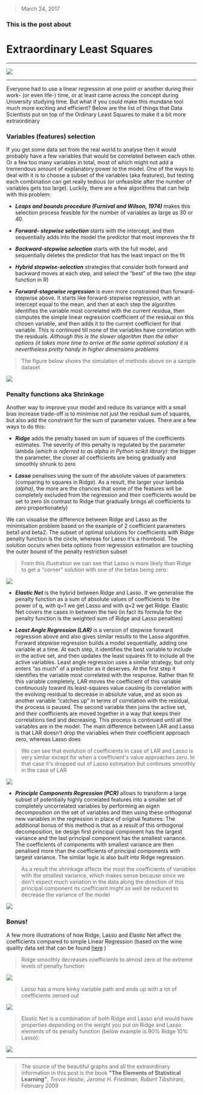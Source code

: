 > March 24, 2017

### This is the post about

# Extraordinary Least Squares

****

![](https://media.giphy.com/media/Q09lToTa0H3Es/giphy.gif)

****

Everyone had to use a linear regression at one point or another during their work- (or even life-) time, or at least came across the concept during University studying time. But what if you could make this mundane tool much more exciting and efficient? Below are the list of things that Data Scientists put on top of the Ordinary Least Squares to make it a bit more extraordinary

### Variables (features) selection
   If you get some data set from the real world to analyse then it would probably have a few variables that would be correlated between each other. Or a few too many variables in total, most of which might not add a tremendous amount of explanatory power to the model. One of the ways to deal with it is to choose a subset of the variables (aka features), but testing each combination can get really tedious (or unfeasible after the number of variables gets too large). Luckily, there are a few algorithms that can help with this problem:

   + __*Leaps and bounds procedure (Furnival and Wilson, 1974)*__
   makes this selection process feasible for the number of variables as large as 30 or 40


   + __*Forward- stepwise selection*__
   starts with the intercept, and then sequentially adds into the model the predictor that most improves the fit

   + __*Backward-stepwise selection*__
   starts with the full model, and sequentially deletes the predictor that has the least impact on the fit

   + __*Hybrid stepwise-selection*__
   strategies that consider both forward and backward moves at each step, and select the “best” of the two (the _step_ function in    R)

   + __*Forward-stagewise regression*__  is even more constrained than forward-stepwise above. It starts like forward-stepwise regression, with an intercept equal to the mean, and then at each step the algorithm identifies the variable most correlated with the current residua, then computes the simple linear regression coefficient of the residual on this chosen variable, and then adds it to the current coefficient for that variable. This is continued till none of the variables have correlation with the residuals. *Although this is the slower algorithm than the other options (it takes more time to arrive at the same optimal solution) it is nevertheless pretty handy in higher dimensions problems*


 > The figure below shows the simulation of methods above on a sample dataset

   ![](assets/post1/post1fig1.png)


### Penalty functions aka Shrinkage
   Another way to improve your model and reduce its variance with a small bias increase trade-off is to minimise not just the residual sum of squares, but also add the constraint for the sum of parameter values. There are a few ways to do this:

   + __*Ridge*__
   adds the penalty based on sum of squares of the coefficients estimates. The severity of this penalty is regulated by the parameter lambda *(which is referred to as alpha in Python scikit library)*: the bigger the parameter, the closer all coefficients are being gradually and smoothly shrunk to zero


   + __*Lasso*__
   penalises using the sum of the absolute values of parameters (comparing to squares in Ridge). As a result, the larger your lambda *(alpha)*, the more are the chances that some of the features will be completely excluded from the regression and their coefficients would be set to zero (in contrast to Ridge that gradually brings all coefficients to zero proportionately)


  We can visualise the difference between Ridge and Lasso as the minimisation problem based on the example of 2 coefficient parameters beta1 and beta2. The subset of optimal solutions for coefficients with Ridge penalty function is the circle, whereas for Lasso it's a rhomboid. The solution occurs when beta options from regression estimation are touching the outer bound of the penalty restriction subset

   > From this illustration we can see that Lasso is more likely than Ridge to get a "corner" solution with one of the betas being zero:

   ![](assets/post1/post1fig2.png)


   + __*Elastic Net*__
   is the hybrid between Ridge and Lasso. If we generalise the penalty function as a sum of absolute values of coefficients to the power of q, with q=1 we get Lasso and with q=2 we get Ridge. Elastic Net covers the cases in between the two (in fact its formula for the penalty function is the weighted sum of Ridge and Lasso penalties)

   + __*Least Angle Regression (LAR)*__
   is a version of stepwise forward regression above and also gives similar results to the Lasso algorithm.
   Forward stepwise regression builds a model sequentially, adding one variable at a time. At each step, it identifies the best variable to include in the active set, and then updates the least squares fit to include all the active variables.
 Least angle regression uses a similar strategy, but only enters “as much” of a predictor as it deserves. At the first step it identifies the variable most correlated with the response. Rather than fit this variable completely, LAR moves the coefficient of this variable continuously toward its least-squares value causing its correlation with the evolving residual to decrease in absolute value, and as soon as another variable “catches up” in terms of correlation with the residual, the process is paused. The second variable then joins the active set, and their coefficients are moved together in a way that keeps their correlations tied and decreasing. This process is continued until all the variables are in the model.
 The main difference between LAR and Lasso is that LAR doesn't drop the variables when their coefficient approach zero, whereas Lasso does

 > We can see that evolution of coefficients in case of LAR and Lasso is very similar except for when a coefficient's value approaches zero. In that case it's dropped out of Lasso estimation but continues smoothly in the case of LAR

 ![](assets/post1/post1fig3.png)

   + __*Principle Components Regression (PCR)*__
   allows to transform a large subset of potentially highly correlated features into a smaller set of completely uncorrelated variables by performing an eigen decomposition on the set of variables and then using these orthogonal new variables in the regression in place of original features. The additional bonus of this method is that as a result of this orthogonal decomposition, be design first principal component has the largest variance and the last principal component has the smallest variance. The coefficients of components with smallest variance are then penalised more than the coefficients of principal components with largest variance. The similar logic is also built into Ridge regression.

   > As a result the shrinkage affects the most the coefficients of variables with the smallest variance, which makes sense because since we don't expect much variation in the data along the direction of this principal component its coefficient might as well be reduced to decrease the variance of the model


   ![](assets/post1/post1fig4.png)


### Bonus!
   A few more illustrations of how Ridge, Lasso and Elastic Net affect the coefficients compared to simple Linear Regression (based on the wine quality data set that can be found [here] )

[here]:http://www3.dsi.uminho.pt/pcortez/wine/

   > Ridge smoothly decreases coefficients to almost zero at the extreme levels of penalty function

   ![](assets/post1/ridge.png)

   > Lasso has a more kinky variable path and ends up with a lot of coefficients zeroed out

   ![](assets/post1/lasso.png)

   > Elastic Net is a combination of both Ridge and Lasso and would have properties depending on the weight you put on Ridge and Lasso elements of its penalty function (below example is 90% Ridge 10% Lasso):

   ![](assets/post1/elastic.png)


****



> The source of the beautiful graphs and all the extraordinary information in this post is the book
> __"The Elements of Statistical Learning"__, *Trevor Hastie, Jerome H. Friedman, Robert Tibshirani*, February 2009
